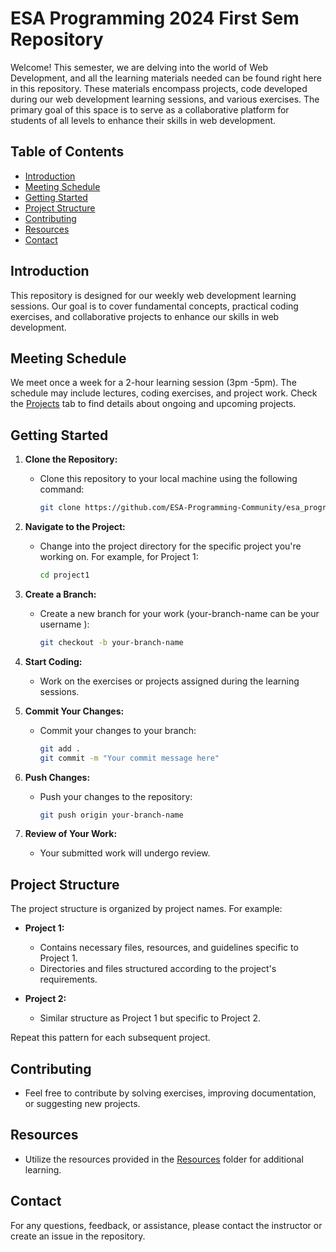 ﻿# ESA Programming 2024 First Sem Repository

Welcome! This semester, we are delving into the world of Web Development, and all the learning materials needed can be found right here in this repository. These materials encompass projects, code developed during our web development learning sessions, and various exercises. The primary goal of this space is to serve as a collaborative platform for students of all levels to enhance their skills in web development.

## Table of Contents

- [Introduction](#introduction)
- [Meeting Schedule](#meeting-schedule)
- [Getting Started](#getting-started)
- [Project Structure](#project-structure)
- [Contributing](#contributing)
- [Resources](#resources)
- [Contact](#contact)

## Introduction

This repository is designed for our weekly web development learning sessions. Our goal is to cover fundamental concepts, practical coding exercises, and collaborative projects to enhance our skills in web development.

## Meeting Schedule

We meet once a week for a 2-hour learning session (3pm -5pm). The schedule may include lectures, coding exercises, and project work. Check the [Projects](projects/) tab to find details about ongoing and upcoming projects.

## Getting Started

1. **Clone the Repository:**

   - Clone this repository to your local machine using the following command:
     ```bash
     git clone https://github.com/ESA-Programming-Community/esa_programming.git && cd esa_programming
     ```

2. **Navigate to the Project:**

   - Change into the project directory for the specific project you're working on. For example, for Project 1:
     ```bash
     cd project1
     ```

3. **Create a Branch:**

   - Create a new branch for your work (your-branch-name can be your username ):
     ```bash
     git checkout -b your-branch-name
     ```

4. **Start Coding:**

   - Work on the exercises or projects assigned during the learning sessions.

5. **Commit Your Changes:**

   - Commit your changes to your branch:
     ```bash
     git add .
     git commit -m "Your commit message here"
     ```

6. **Push Changes:**

   - Push your changes to the repository:
     ```bash
     git push origin your-branch-name
     ```

7. **Review of Your Work:**
   - Your submitted work will undergo review.

## Project Structure

The project structure is organized by project names. For example:

- **Project 1:**

  - Contains necessary files, resources, and guidelines specific to Project 1.
  - Directories and files structured according to the project's requirements.

- **Project 2:**
  - Similar structure as Project 1 but specific to Project 2.

Repeat this pattern for each subsequent project.

## Contributing

- Feel free to contribute by solving exercises, improving documentation, or suggesting new projects.

## Resources

- Utilize the resources provided in the [Resources](resources/) folder for additional learning.

## Contact

For any questions, feedback, or assistance, please contact the instructor or create an issue in the repository.
